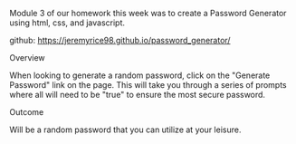 Module 3 of our homework this week was to create a Password Generator using html, css, and javascript.

github:  https://jeremyrice98.github.io/password_generator/

Overview

When looking to generate a random password, click on the "Generate Password" link on the page.  This will take you through a series of prompts where all will need to be "true" to ensure the most secure password.

Outcome

Will be a random password that you can utilize at your leisure. 

